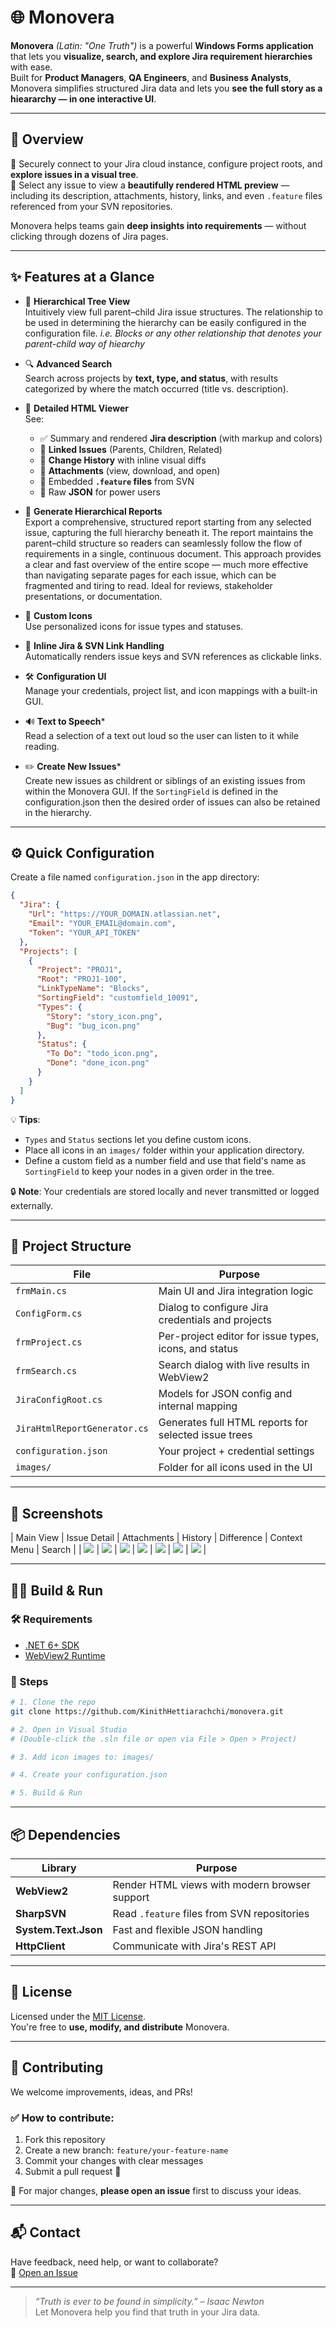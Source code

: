 # 🌐 Monovera

**Monovera** _(Latin: "One Truth")_ is a powerful **Windows Forms application** that lets you **visualize, search, and explore Jira requirement hierarchies** with ease.  
Built for **Product Managers**, **QA Engineers**, and **Business Analysts**, Monovera simplifies structured Jira data and lets you **see the full story as a hieararchy — in one interactive UI**.

---

## 🚀 Overview

🔐 Securely connect to your Jira cloud instance, configure project roots, and **explore issues in a visual tree**.  
📂 Select any issue to view a **beautifully rendered HTML preview** — including its description, attachments, history, links, and even `.feature` files referenced from your SVN repositories.

Monovera helps teams gain **deep insights into requirements** — without clicking through dozens of Jira pages.

---

## ✨ Features at a Glance

- 🌲 **Hierarchical Tree View**  
  Intuitively view full parent–child Jira issue structures.
  The relationship to be used in determining the hierarchy can be easily configured in the configuration file.
  _i.e. Blocks or any other relationship that denotes your parent-child way of hiearchy_ 

- 🔍 **Advanced Search**  
  Search across projects by **text, type, and status**, with results categorized by where the match occurred (title vs. description).

- 📄 **Detailed HTML Viewer**  
  See:
  - ✅ Summary and rendered **Jira description** (with markup and colors)
  - 🔗 **Linked Issues** (Parents, Children, Related)
  - 📜 **Change History** with inline visual diffs
  - 📎 **Attachments** (view, download, and open)
  - 🧩 Embedded **`.feature` files** from SVN
  - 🧠 Raw **JSON** for power users

- 🧾 **Generate Hierarchical Reports**  
  Export a comprehensive, structured report starting from any selected issue, capturing the full hierarchy beneath it. The report maintains the parent–child structure so readers can seamlessly follow the flow of requirements in a single, continuous document.
  This approach provides a clear and fast overview of the entire scope — much more effective than navigating separate pages for each issue, which can be fragmented and tiring to read. Ideal for reviews, stakeholder presentations, or documentation.

- 🎨 **Custom Icons**  
  Use personalized icons for issue types and statuses.

- 🔗 **Inline Jira & SVN Link Handling**  
  Automatically renders issue keys and SVN references as clickable links.

- 🛠️ **Configuration UI**  
  Manage your credentials, project list, and icon mappings with a built-in GUI.

- 🔊 **Text to Speech***  
  Read a selection of a text out loud so the user can listen to it while reading.

- ✏️ **Create New Issues***  
  Create new issues as childrent or siblings of an existing issues from within the Monovera GUI.
  If the `SortingField` is defined in the configuration.json then the desired order of issues can also be retained in the hierarchy.
---

## ⚙️ Quick Configuration

Create a file named `configuration.json` in the app directory:

```json
{
  "Jira": {
    "Url": "https://YOUR_DOMAIN.atlassian.net",
    "Email": "YOUR_EMAIL@domain.com",
    "Token": "YOUR_API_TOKEN"
  },
  "Projects": [
    {
      "Project": "PROJ1",
      "Root": "PROJ1-100",
      "LinkTypeName": "Blocks",
      "SortingField": "customfield_10091",
      "Types": {
        "Story": "story_icon.png",
        "Bug": "bug_icon.png"
      },
      "Status": {
        "To Do": "todo_icon.png",
        "Done": "done_icon.png"
      }
    }
  ]
}
```

💡 **Tips**:  
- `Types` and `Status` sections let you define custom icons.  
- Place all icons in an `images/` folder within your application directory.
- Define a custom field as a number field and use that field's name as `SortingField` to keep your nodes in a given order in the tree.  

🔒 **Note**: Your credentials are stored locally and never transmitted or logged externally.

---

## 🧱 Project Structure

| File | Purpose |
|------|---------|
| `frmMain.cs` | Main UI and Jira integration logic |
| `ConfigForm.cs` | Dialog to configure Jira credentials and projects |
| `frmProject.cs` | Per-project editor for issue types, icons, and status |
| `frmSearch.cs` | Search dialog with live results in WebView2 |
| `JiraConfigRoot.cs` | Models for JSON config and internal mapping |
| `JiraHtmlReportGenerator.cs` | Generates full HTML reports for selected issue trees |
| `configuration.json` | Your project + credential settings |
| `images/` | Folder for all icons used in the UI |

---

## 📸 Screenshots

| Main View | Issue Detail | Attachments | History | Difference | Context Menu | Search | 
| ![](screenshots/screenshot1.png) | ![](screenshots/screenshot2.png) | ![](screenshots/screenshot3.png) | ![](screenshots/screenshot5.png) | ![](screenshots/screenshot6.png) | ![](screenshots/screenshot7.png) | ![](screenshots/screenshot8.png) |

---

## 🧑‍💻 Build & Run

### 🛠 Requirements

- [.NET 6+ SDK](https://dotnet.microsoft.com/download)
- [WebView2 Runtime](https://developer.microsoft.com/en-us/microsoft-edge/webview2/)

### 🚧 Steps

```bash
# 1. Clone the repo
git clone https://github.com/KinithHettiarachchi/monovera.git

# 2. Open in Visual Studio
# (Double-click the .sln file or open via File > Open > Project)

# 3. Add icon images to: images/

# 4. Create your configuration.json

# 5. Build & Run
```

---

## 📦 Dependencies

| Library | Purpose |
|--------|---------|
| **WebView2** | Render HTML views with modern browser support |
| **SharpSVN** | Read `.feature` files from SVN repositories |
| **System.Text.Json** | Fast and flexible JSON handling |
| **HttpClient** | Communicate with Jira's REST API |

---

## 📄 License

Licensed under the [MIT License](LICENSE).  
You're free to **use, modify, and distribute** Monovera.

---

## 🤝 Contributing

We welcome improvements, ideas, and PRs!

### ✅ How to contribute:
1. Fork this repository  
2. Create a new branch: `feature/your-feature-name`  
3. Commit your changes with clear messages  
4. Submit a pull request 🙌

📌 For major changes, **please open an issue** first to discuss your ideas.

---

## 📬 Contact

Have feedback, need help, or want to collaborate?  
📮 [Open an Issue](https://github.com/KinithHettiarachchi/monovera/issues)

---

> _“Truth is ever to be found in simplicity.” – Isaac Newton_  
> Let Monovera help you find that truth in your Jira data.
